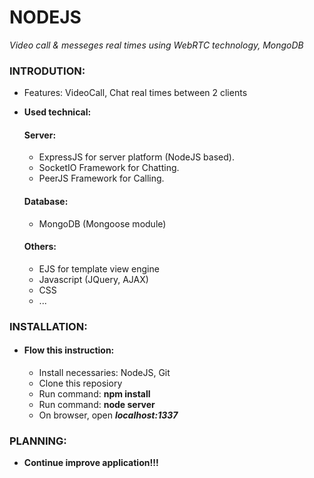 ﻿# NODEJS

<i>Video call & messeges real times using WebRTC technology, MongoDB</i>
<h3>INTRODUTION:</h3>
  <ul>
    <li>Features: VideoCall, Chat real times between 2 clients</li>
  </ul>
  
  <ul>
    <li>
      <strong>Used technical:</strong>
      <h4>Server:</h4>
      <ul>
        <li>ExpressJS for server platform (NodeJS based).</li>
        <li>SocketIO Framework for Chatting.</li>
        <li>PeerJS Framework for Calling.</li>
      </ul>
      <h4>Database:</h4>
      <ul><li>MongoDB (Mongoose module)</li></ul>
      <h4> Others:</h4>
       <ul>
          <li>EJS for template view engine
          <li>Javascript (JQuery, AJAX)
          <li>CSS
          <li>...
        </ul>
    </li>
  </ul> 
  
<h3>INSTALLATION:</h3>
  <ul>
    <li>
      <h4>Flow this instruction:</h4>
      <ul>
        <li>Install necessaries: NodeJS, Git </li>
        <li>Clone this reposiory</li>
        <li>Run command: <b>npm install</b></li>
        <li>Run command: <b>node server</b></li>
        <li>On browser, open <b><i>localhost:1337</i>
      </ul>
     </li>
  </ul>
  
<h3>PLANNING:</h3>
  <ul><li>Continue improve application!!!</li></ul>

